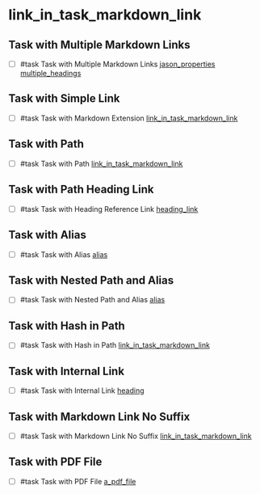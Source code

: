 # link_in_task_markdown_link

## Task with Multiple Markdown Links

- [ ] #task Task with Multiple Markdown Links [jason_properties](jason_properties.md) [multiple_headings](multiple_headings.md)

## Task with Simple Link

- [ ] #task Task with Markdown Extension [link_in_task_markdown_link](link_in_task_markdown_link.md)

## Task with Path

- [ ] #task Task with Path [link_in_task_markdown_link](path/link_in_task_markdown_link.md)

## Task with Path Heading Link

- [ ] #task Task with Heading Reference Link [heading_link](path/link_in_task_markdown_link.md#heading_link)

## Task with Alias

- [ ] #task Task with Alias [alias](link_in_task_markdown_link.md)

## Task with Nested Path and Alias

- [ ] #task Task with Nested Path and Alias [alias](path/path/link_in_task_markdown_link.md)

## Task with Hash in Path

- [ ] #task Task with Hash in Path [link_in_task_markdown_link](pa#th/path/link_in_task_markdown_link.md)

## Task with Internal Link

- [ ] #task Task with Internal Link [heading](#heading)

## Task with Markdown Link No Suffix

- [ ] #task Task with Markdown Link No Suffix [link_in_task_markdown_link](link_in_task_markdown_link)

## Task with PDF File

- [ ] #task Task with PDF File [a_pdf_file](a_pdf_file.pdf)
